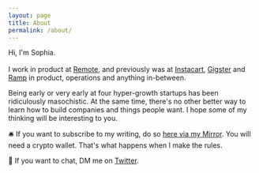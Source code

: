 ```yaml
---
layout: page
title: About
permalink: /about/
---
```


Hi, I'm Sophia. 
<br> <br>
I work in product at <a href="https://remote.com/">Remote</a>, and previously was at <a href="http://instacart.com/">Instacart</a>, <a href="https://gigster.com/">Gigster</a> and <a href="https://ramp.com/">Ramp</a> in product, operations and anything in-between.  

Being early or very early at four hyper-growth startups has been ridiculously masochistic. At the same time, there's no other better way to learn how to build companies and things people want. I hope some of my thinking will be interesting to you. 

🛎️ If you want to subscribe to my writing, do so <a href="https://mirror.xyz/0x32721B54a9e3B5ec2eCc539EbB73F35c4c816b8c/subscribe">here via my Mirror</a>.  You will need a crypto wallet. That's what happens when I make the rules. 

💌 If you want to chat, DM me on <a href="https://twitter.com/sophdeng">Twitter</a>.

